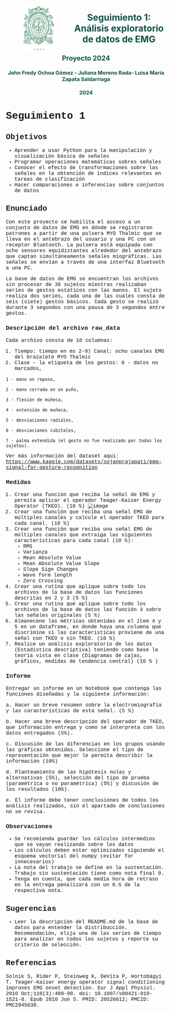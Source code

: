 <p><img alt="udeA logo" height="150px" src="https://github.com/freddyduitama/images/blob/master/logo.png?raw=true" align="left" hspace="50px" vspace="0px" style="width:107px;height:152px;"></p>
<h1><font color='0B5345'> <center>
Seguimiento 1: Análisis exploratorio de datos de EMG</center></font></h1>
<h2><font color='0B5345'> <center>
Proyecto 2024</center></font></h2>
<h3><font color='0B5345'> <center>
John Fredy Ochoa Gómez - Juliana Moreno Rada- Luisa María Zapata Saldarriaga </center></font></h3>
<h3><font color='0B5345'> <center>
2024 </center></font></h3>
<font  face="Courier New" size="3">
<p1><center> </center></p1>

# Seguimiento 1

## Objetivos
  * Aprender a usar Python para la manipulación y visualización básica de señales
  * Programar operaciones matemáticas sobres señales
  * Conocer el efecto de transformaciones sobre las señales en la obtención de índices relevantes en tareas de clasificación
  * Hacer comparaciones e inferencias sobre conjuntos de datos

## Enunciado

Con este proyecto se habilita el acceso a un conjunto de datos de EMG  en dónde se registraron patrones a partir de una pulsera MYO Thalmic que se lleva en el antebrazo del usuario y una PC con un receptor Bluetooth. La pulsera está equipada con ocho sensores equidistantes alrededor del antebrazo que captan simultáneamente señales miográficas. Las señales se envían a través de una interfaz Bluetooth a una PC.

La base de datos de EMG se encuentran los archivos sin procesar de 36 sujetos mientras realizaban series de gestos estáticos con las manos. El sujeto realiza dos series, cada una de las cuales consta de seis (siete) gestos básicos. Cada gesto se realizó durante 3 segundos con una pausa de 3 segundos entre gestos.

### Descripción del archivo raw_data

Cada archivo consta de 10 columnas:
  1) Tiempo: tiempo en ms
  2-9) Canal: ocho canales EMG del brazalete MYO Thalmic
  10) Clase – la etiqueta de los gestos:
    0 - datos no marcados,
      
    1 - mano en reposo,
    
    2 - mano cerrada en un puño,
    
    3 - flexión de muñeca,
    
    4 - extensión de muñeca,
    
    5 - desviaciones radiales,
    
    6 - desviaciones cubitales,
    
    7 - palma extendida (el gesto no fue realizado por todos los sujetos).

Ver más información del dataset aquí: https://www.kaggle.com/datasets/sojanprajapati/emg-signal-for-gesture-recognition

### Medidas 

1. Crear una función que reciba la señal de EMG y permita aplicar el operador Teager-Kaiser Energy Operator (TKEO). (10 %)
   ![image](https://github.com/biosenalesysistemas/proyecto/assets/157903370/6da85b8a-aa90-446a-aa53-5eab5d5a1a83)
2. Crear una función que reciba una señal EMG de múltiples canales y calcule el operador TKEO para cada canal. (10 %)
3. Crear una función que reciba una señal EMG de múltiples canales que extraiga las siguientes características para cada canal (10 %):
   -  RMS
   -  Varianza
   -  Mean Absolute Value
   -  Mean Absolute Value Slope
   -  Slope Sign Changes
   -  Wave form length
   -  Zero Crossing
4. Crear una rutina que aplique sobre todo los archivos de la base de datos las funciones descritas en 2 y 3 (5 %)
5. Crear una rutina que aplique sobre todo los archivos de la base de datos las función 3 sobre las señales originales (5 %)
6. Almanecene las métricas obtenidas en el ítem 4 y 5 en un dataframe, en donde haya una columna que discrimine si las caracteristicas proviene de una señal con TKEO o sin TKEO. (10 %)
7. Realice un análisis exploratorio de los datos (Estadística descriptiva) teniendo como base la teoría vista en clase (Diagramas de cajas, gráficos, medidas de tendencia central) (10 % )

### Informe
Entregar un informe en un Notebook que contenga las funciones diseñadas y la siguiente información: 

a. Hacer un breve resumen sobre la electromiografía y las características de esta señal. (5 %)

b. Hacer una breve descripción del operador de TKEO, que información entrega y como se interpreta con los datos entregados (5%).

c. Discusión  de  las  diferencias  en  los  grupos  usando  las  gráficas  obtenidas. Seleccione el   tipo   de representación que mejor le permita describir la información (10%)

d. Planteamiento de las hipótesis nulas y alternativas (5%), selección del tipo de prueba (paramétrica o no paramétrica) (5%) y discusión de los resultados (10%).

e. El informe debe tener conclusiones de todos los análisis realizados, sin el apartado de conclusiones no se revisa.

### Observaciones 
* Se  recomienda  guardar  los  cálculos  intermedios  que  se  vayan  realizando  sobre  los datos
* Los  cálculos  deben  estar optimizados  siguiendo  el  esquema  vectorial  del  numpy (evitar for innecesarios)
* La nota del trabajo se define en la sustentación. Trabajo sin sustentación tiene como nota final 0.
* Tenga en cuenta, que cada media hora de retraso en la entrega penalizará con un 0.5 de la respectiva nota.
 
## Sugerencias
* Leer la descripción del README.md de la base de datos para entender la distribucción. Recomendación, elija una de las series de tiempo para analizar en todos los sujetos y reporte su criterio de selección.

## Referencias

Solnik S, Rider P, Steinweg K, DeVita P, Hortobágyi T. Teager-Kaiser energy operator signal conditioning improves EMG onset detection. Eur J Appl Physiol. 2010 Oct;110(3):489-98. doi: 10.1007/s00421-010-1521-8. Epub 2010 Jun 5. PMID: 20526612; PMCID: PMC2945630.


